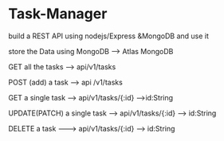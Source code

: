 # Task-Manager
build a REST API using nodejs/Express &MongoDB and use it

store the Data using MongoDB --> Atlas MongoDB

GET all the tasks --> api/v1/tasks 

POST (add) a task --> api /v1/tasks

GET a single task --> api/v1/tasks/{:id}  -->id:String

UPDATE(PATCH) a single task --> api/v1/tasks/{:id}  --> id:String

DELETE a task ---> api/v1/tasks/{:id}  --> id:String

